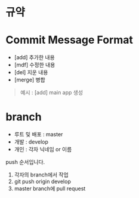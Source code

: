 # 규약

# Commit Message Format
- [add] 추가한 내용
- [mdf] 수정한 내용
- [del] 지운 내용
- [merge] 병합

> 예시 : [add] main app 생성

# branch
- 루트 및 배포 : master
- 개발 : develop
- 개인 : 각자 닉네임 or 이름

push 순서입니다.
1. 각자의 branch에서 작업
2. git push origin develop
3. master branch에 pull request